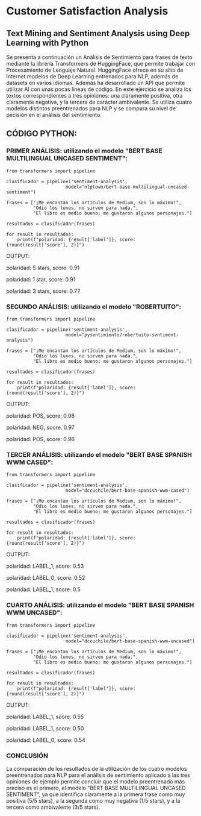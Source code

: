 # Customer Satisfaction Analysis
## Text Mining and Sentiment Analysis using Deep Learning with Python

Se presenta a continuación un Análisis de Sentimiento para frases de texto mediante la librería Transformers de HuggingFace,
que permite trabajar con Procesamiento de Lenguaje Natural.
HuggingFace ofrece en su sitio de Internet modelos de Deep Learning entrenados para NLP, además de datasets en varios idiomas.
Además ha desarrollado un API que permite utilizar AI con unas pocas líneas de código.
En este ejercicio se analiza los textos correspondientes a tres opiniones: una claramente positiva, otra claramente negativa, y la tercera de carácter ambivalente.
Se utiliza cuatro modelos distintos preentrenados para NLP y se compara su nivel de pecisión en el análisis del sentimiento.

## CÓDIGO PYTHON:

### PRIMER ANÁLISIS: utilizando el modelo "BERT BASE MULTILINGUAL UNCASED SENTIMENT":
```
from transformers import pipeline

clasificador = pipeline('sentiment-analysis',    
                      model="nlptown/bert-base-multilingual-uncased-sentiment")

frases = ["¡Me encantan los artículos de Medium, son lo máximo!", 
          "Odio los lunes, no sirven para nada.", 
          "El libro es medio bueno; me gustaron algunos personajes."]

resultados = clasificador(frases)

for result in resultados:
    print(f"polaridad: {result['label']}, score: {round(result['score'], 2)}")
```
OUTPUT:

polaridad: 5 stars, score: 0.91

polaridad: 1 star,  score: 0.91

polaridad: 3 stars, score: 0.77

### SEGUNDO ANÁLISIS: utilizando el modelo "ROBERTUITO":
```
from transformers import pipeline

clasificador = pipeline('sentiment-analysis',    
                      model="pysentimiento/robertuito-sentiment-analysis")

frases = ["¡Me encantan los artículos de Medium, son lo máximo!", 
          "Odio los lunes, no sirven para nada.", 
          "El libro es medio bueno; me gustaron algunos personajes."]

resultados = clasificador(frases)

for result in resultados:
    print(f"polaridad: {result['label']}, score: {round(result['score'], 2)}")
```
OUTPUT:

polaridad: POS, score: 0.98

polaridad: NEG, score: 0.97

polaridad: POS, score: 0.96

### TERCER ANÁLISIS: utilizando el modelo "BERT BASE SPANISH WWM CASED":
```
from transformers import pipeline

clasificador = pipeline('sentiment-analysis',    
                      model="dccuchile/bert-base-spanish-wwm-cased")

frases = ["¡Me encantan los artículos de Medium, son lo máximo!", 
          "Odio los lunes, no sirven para nada.", 
          "El libro es medio bueno; me gustaron algunos personajes."]

resultados = clasificador(frases)

for result in resultados:
    print(f"polaridad: {result['label']}, score: {round(result['score'], 2)}")
```
OUTPUT:

polaridad: LABEL_1, score: 0.53

polaridad: LABEL_0, score: 0.52

polaridad: LABEL_1, score: 0.5

### CUARTO ANÁLISIS: utilizando el modelo "BERT BASE SPANISH WWM UNCASED":
```
from transformers import pipeline

clasificador = pipeline('sentiment-analysis',    
                      model="dccuchile/bert-base-spanish-wwm-uncased")

frases = ["¡Me encantan los artículos de Medium, son lo máximo!", 
          "Odio los lunes, no sirven para nada.", 
          "El libro es medio bueno; me gustaron algunos personajes."]

resultados = clasificador(frases)

for result in resultados:
    print(f"polaridad: {result['label']}, score: {round(result['score'], 2)}")
```
OUTPUT:

polaridad: LABEL_1, score: 0.55

polaridad: LABEL_1, score: 0.50

polaridad: LABEL_0, score: 0.54

### CONCLUSIÓN

La comparación de los resultados de la utilización de los cuatro modelos preentrenados para NLP para el análisis de sentimiento aplicado a las tres opiniones de ejemplo permite concluir que el modelo preentrenado más preciso es el primero, el modelo "BERT BASE MULTILINGUAL UNCASED SENTIMENT", ya que identifica claramente a la primera frase como muy positiva (5/5 stars), a la segunda como muy negativa (1/5 stars), y a la tercera como ambivalente (3/5 stars).
